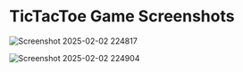 # TicTacToe Game Screenshots

![Screenshot 2025-02-02 224817](https://github.com/user-attachments/assets/0e715012-3194-40b1-b5c9-dd53c76256a5)

![Screenshot 2025-02-02 224904](https://github.com/user-attachments/assets/2de95a32-434f-4eb8-8205-797a955e8820)
